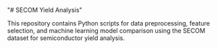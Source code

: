"# SECOM Yield Analysis"

This repository contains Python scripts for data preprocessing, feature selection, and machine learning model comparison using the SECOM dataset for semiconductor yield analysis.

